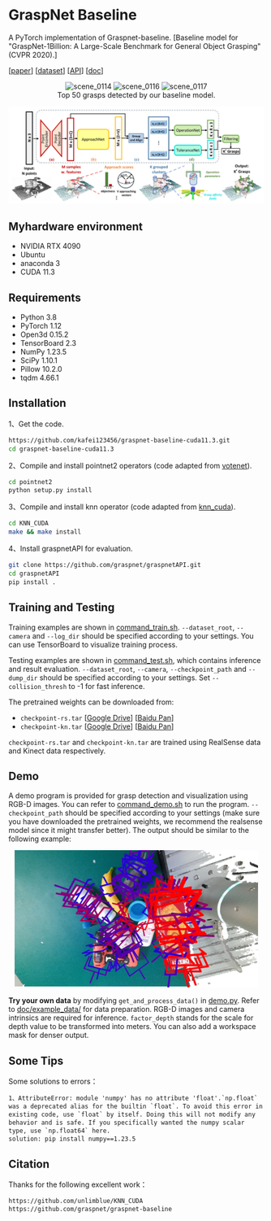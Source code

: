 # GraspNet Baseline
A PyTorch implementation of Graspnet-baseline. [Baseline model for "GraspNet-1Billion: A Large-Scale Benchmark for General Object Grasping" (CVPR 2020).]

[[paper](https://openaccess.thecvf.com/content_CVPR_2020/papers/Fang_GraspNet-1Billion_A_Large-Scale_Benchmark_for_General_Object_Grasping_CVPR_2020_paper.pdf)]
[[dataset](https://graspnet.net/)]
[[API](https://github.com/graspnet/graspnetAPI)]
[[doc](https://graspnetapi.readthedocs.io/en/latest/index.html)]

<div align="center">    
    <img src="https://github.com/chenxi-wang/materials/blob/master/graspnet-baseline/doc/gifs/scene_0114.gif", width="240", alt="scene_0114" />
    <img src="https://github.com/chenxi-wang/materials/blob/master/graspnet-baseline/doc/gifs/scene_0116.gif", width="240", alt="scene_0116" />
    <img src="https://github.com/chenxi-wang/materials/blob/master/graspnet-baseline/doc/gifs/scene_0117.gif", width="240", alt="scene_0117" />
    <br> Top 50 grasps detected by our baseline model.
</div>

![teaser](doc/teaser.png)
## Myhardware environment
- NVIDIA RTX 4090
- Ubuntu
- anaconda 3
- CUDA 11.3
## Requirements
- Python 3.8
- PyTorch 1.12
- Open3d 0.15.2
- TensorBoard 2.3
- NumPy 1.23.5
- SciPy 1.10.1
- Pillow 10.2.0
- tqdm 4.66.1

## Installation
1、Get the code.
```bash
https://github.com/kafei123456/graspnet-baseline-cuda11.3.git
cd graspnet-baseline-cuda11.3
```
2、Compile and install pointnet2 operators (code adapted from [votenet](https://github.com/facebookresearch/votenet)).
```bash
cd pointnet2
python setup.py install
```
3、Compile and install knn operator (code adapted from [knn_cuda](https://github.com/unlimblue/KNN_CUDA)).
```bash
cd KNN_CUDA
make && make install
```
4、Install graspnetAPI for evaluation.
```bash
git clone https://github.com/graspnet/graspnetAPI.git
cd graspnetAPI
pip install .
```

## Training and Testing
Training examples are shown in [command_train.sh](command_train.sh). `--dataset_root`, `--camera` and `--log_dir` should be specified according to your settings. You can use TensorBoard to visualize training process.

Testing examples are shown in [command_test.sh](command_test.sh), which contains inference and result evaluation. `--dataset_root`, `--camera`, `--checkpoint_path` and `--dump_dir` should be specified according to your settings. Set `--collision_thresh` to -1 for fast inference.

The pretrained weights can be downloaded from:

- `checkpoint-rs.tar`
[[Google Drive](https://drive.google.com/file/d/1hd0G8LN6tRpi4742XOTEisbTXNZ-1jmk/view?usp=sharing)]
[[Baidu Pan](https://pan.baidu.com/s/1Eme60l39tTZrilF0I86R5A)]
- `checkpoint-kn.tar`
[[Google Drive](https://drive.google.com/file/d/1vK-d0yxwyJwXHYWOtH1bDMoe--uZ2oLX/view?usp=sharing)]
[[Baidu Pan](https://pan.baidu.com/s/1QpYzzyID-aG5CgHjPFNB9g)]

`checkpoint-rs.tar` and `checkpoint-kn.tar` are trained using RealSense data and Kinect data respectively.

## Demo
A demo program is provided for grasp detection and visualization using RGB-D images. You can refer to [command_demo.sh](command_demo.sh) to run the program. `--checkpoint_path` should be specified according to your settings (make sure you have downloaded the pretrained weights, we recommend the realsense model since it might transfer better). The output should be similar to the following example:

<div align="center">    
    <img src="doc/example_data/demo_result.png", width="480", alt="demo_result" />
</div>

__Try your own data__ by modifying `get_and_process_data()` in [demo.py](demo.py). Refer to [doc/example_data/](doc/example_data/) for data preparation. RGB-D images and camera intrinsics are required for inference. `factor_depth` stands for the scale for depth value to be transformed into meters. You can also add a workspace mask for denser output.

## Some Tips
Some solutions to errors：
```
1、AttributeError: module 'numpy' has no attribute 'float'.`np.float` was a deprecated alias for the builtin `float`. To avoid this error in existing code, use `float` by itself. Doing this will not modify any behavior and is safe. If you specifically wanted the numpy scalar type, use `np.float64` here.
solution: pip install numpy==1.23.5        
```

## Citation
Thanks for the following excellent work：
```
https://github.com/unlimblue/KNN_CUDA
https://github.com/graspnet/graspnet-baseline
```
